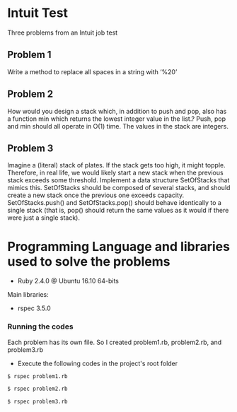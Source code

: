 # Intuit Test

Three problems from an Intuit job test

## Problem 1
Write a method to replace all spaces in a string with ‘%20’

## Problem 2
How would you design a stack which, in addition to push and pop, also has a function min which returns the lowest integer value in the list.? Push, pop and min should all operate in O(1) time. The values in the stack are integers.


## Problem 3
Imagine a (literal) stack of plates. If the stack gets too high, it might topple. Therefore, in real life, we would likely start a new stack when the previous stack exceeds some threshold. Implement a data structure SetOfStacks that mimics this. SetOfStacks should be composed of several stacks, and should create a new stack once the previous one exceeds capacity. SetOfStacks.push() and SetOfStacks.pop() should behave identically to a single stack (that is, pop() should return the same values as it would if there were just a single stack).

# Programming Language and libraries used to solve the problems

  - Ruby 2.4.0 @ Ubuntu 16.10 64-bits

Main libraries:
  - rspec 3.5.0

### Running the codes
Each problem has its own file. So I created problem1.rb, problem2.rb, and problem3.rb

- Execute the following codes in the project's root folder
```sh
$ rspec problem1.rb
```

```sh
$ rspec problem2.rb
```

```sh
$ rspec problem3.rb
```
